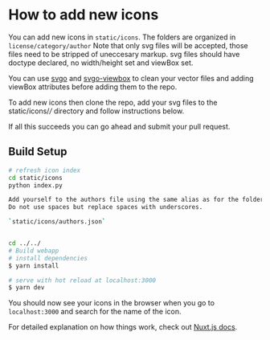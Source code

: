 # How to add new icons

You can add new icons in `static/icons`. The folders are organized in `license/category/author`
Note that only svg files will be accepted, those files need to be stripped of uneccesary markup. 
svg files should have doctype declared, no width/height set and viewBox set. 

You can use [svgo](https://github.com/svg/svgo) and [svgo-viewbox](https://github.com/scriptex/svgo-viewbox) to clean your vector files and adding viewBox attributes before adding them to the repo. 

To add new icons then clone the repo, add your svg files to the static/icons/*/* directory and follow instructions below. 

If all this succeeds you can go ahead and submit your pull request.

## Build Setup

```bash
# refresh icon index
cd static/icons
python index.py

Add yourself to the authors file using the same alias as for the folder name. You can link e.g your personal website, your ORCID profile etc. 
Do not use spaces but replace spaces with underscores. 

`static/icons/authors.json`


cd ../../
# Build webapp
# install dependencies
$ yarn install

# serve with hot reload at localhost:3000
$ yarn dev
```
You should now see your icons in the browser when you go to `localhost:3000` and search for the name of the icon.

For detailed explanation on how things work, check out [Nuxt.js docs](https://nuxtjs.org).
